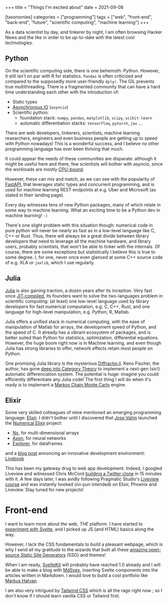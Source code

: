 +++
title = "Things I'm excited about"
date = 2021-09-08

[taxonomies]
categories = ["programming"]
tags = ["web", "front-end", "back-end", "future", "scientific computing", "machine learning"]
+++

As a data scientist by day, and tinkerer by night, I am often browsing Hacker News and the like in order to be up-to-date with the latest cool technologies. 

## Python

On the scientific computing side, there is one behemoth: Python. However, it still isn't on par with R for statistics. `Pandas` is often criticized and compared to the supposedly more user-friendly `dplyr`. The GIL prevents true multithreading. There is a fragmented community that can have a hard time understanding each other with the introduction of:
- Static types
- [Asynchronous IO](https://en.wikipedia.org/wiki/Asynchronous_I/O) (`asyncio`)
- Scientific python: 
    - foundation stack: `numpy`, `pandas`, `matplotlib`, `scipy`, `scikit-learn` 
    - automatic differentiation stacks: `tensorflow`, `pytorch`, `jax` ...

There are web developers, tinkerers, scientists, machine learning researchers, engineers and even business people are getting up to speed with Python nowadays! This is a wonderful success, and I believe no other programming language has ever been thriving that much. 

It could appear the needs of these communities are disparate: although it might be useful here and there, few scientists will bother with asyncio, since the workloads are mostly [CPU-bound](https://en.wikipedia.org/wiki/CPU-bound).

However, these can mix and match, as we can see with the popularity of [FastAPI](https://fastapi.tiangolo.com/), that leverages static types and concurrent programming, and is used for machine learning REST endpoints at e.g. Uber and Microsoft (as stated in their landing page).

Every day witnesses tens of new Python packages, many of which relate in some way to machine learning. What an exciting time to be a Python dev in machine learning! `:)`

There's one slight problem with this situation though: numerical code in pure python will never be nearly as fast as in a low-level language like C, C++ or Rust. Thus, there will always be a great divide between library developers that need to leverage all the machine hardware, and library users, probably scientists, that won't be able to tinker with the internals. Of course, there are some exceptions but statistically I believe this is true to some degree. I, for one, never once even glanced at some C++ source code of e.g. XLA or `jaxlib`, which I use regularly.

## Julia

[Julia](https://julialang.org/) is also gaining traction, a dozen years after its inception. Very fast once [JIT-compiled](https://en.wikipedia.org/wiki/Just-in-time_compilation), its founders want to solve the two-languages problem in scientific computing: (at least) one low-level language used by library developers for fast numerical computation, e.g. C, C++, Rust, and one language for high-level manipulation, e.g. Python, R, Matlab. 

Julia offers a unified stack in numerical computing, with the ease of manipulation of Matlab for arrays, the development speed of Python, and the speed of C. It already has a vibrant ecosystem of packages, and is better suited than Python for statistics, optimization, differential equations. However, the huge boom right now is in Machine learning, and even though Julia has strong libraries to offer, network effects retain most people on Python.

One promising Julia library is the mysterious [Diffractor.jl](https://github.com/JuliaDiff/Diffractor.jl). Keno Fischer, the author, has gone [deep into Category Theory](https://youtu.be/mQnSRfseu0c) to implement a next-gen (sic!) automatic differenciation system. The potential is huge: imagine you could efficiently differentiate any Julia code! The first thing I will do when it's ready is to implement a [Markov Chain Monte Carlo](https://elevanth.org/blog/2017/11/28/build-a-better-markov-chain/) engine.

## Elixir

Some very skilled colleagues of mine mentioned an emerging programming language: [Elixir](https://elixir-lang.org/). I didn't bother until I discovered that [Jose Valim](https://twitter.com/josevalim) launched the [Numerical Elixir]((https://dashbit.co/blog/nx-numerical-elixir-is-now-publicly-available)) project: 
- [Nx](https://github.com/elixir-nx/nx), for multi-dimensional arrays 
- [Axon](https://github.com/elixir-nx/axon), for neural networks
- [Explorer](https://github.com/elixir-nx/explorer), for dataframes

and a [blog post](https://dashbit.co/blog/announcing-livebook) annoncing an innovative development environment: [Livebook](https://github.com/livebook-dev/livebook)

This has been my gateway drug to web app development. Indeed, I googled Liveview and witnessed Chris McCord [building a Twitter clone](https://youtu.be/MZvmYaFkNJI) in 15 minutes with it. A few days later, I was avidly following Pragmatic Studio's [Liveview course](https://pragmaticstudio.com/courses/phoenix-liveview) and was instantly hooked (no pun intended) on Elixir, Phoenix and Liveview. Stay tuned for new projects!

# Front-end

I want to learn more about the web, _THE_ platform. I have started to [experiment with Svelte](/posts/need-for-speed), and I picked up JS (and HTML) basics along the way.

However, I lack the CSS fundamentals to build a pleasant webpage, which is why I send all my gratitude to the wizards that built all these [amazing open-source Static Site Generators](/posts/static-blog) (SSG) and themes!

When I am ready, [SvelteKit](https://kit.svelte.dev/) will probably have reached 1.0 already and I will be able to make a blog with [MdSvex](https://mdsvex.com/), inserting Svelte components into the articles written in Markdown. I would love to build a cool portfolio like [Markus Hatvan](https://github.com/mhatvan/markushatvan.com).

I am also very intrigued by [Tailwind CSS](https://tailwindcss.com/) which is all the rage right now ; so I don't know if I should learn vanilla CSS or Tailwind first. 
